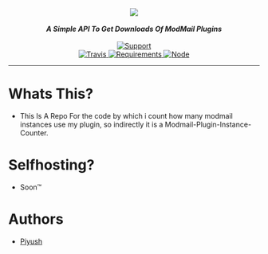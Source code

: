 <div align="center">
    <img src="https://i.vgy.me/XJTqqm.png" align="center">
    <br>
    <br>
    <strong><i>A Simple API To Get Downloads Of ModMail Plugins</i></strong>
    <br>
    <br>
    <a href="https://discord.gg/hWbb4Ee">
        <img src="https://img.shields.io/discord/543812119397924886.svg?style=for-the-badge&colorB=7289DA" alt="Support">
    </a>
    <br>
    <a href="https://travis-ci.com/officialpiyush/instance-counter">
        <img src="https://img.shields.io/travis/com/officialpiyush/instance-counter.svg?style=for-the-badge" alt="Travis">
    </a>
    <a href="https://github.com/officialpiyush/instance-counter">
    <img src="https://img.shields.io/requires/github/officialpiyush/instance-counter.svg?style=for-the-badge" alt="Requirements">
    </a>
    <a href="https://nodejs.org">
    <img src="https://img.shields.io/badge/node-10-brightgreen.svg?style=for-the-badge" alt="Node">
    </a>
</div>

---

# Whats This?

* This Is A Repo For the code by which i count how many modmail instances use my plugin, so indirectly it is a Modmail-Plugin-Instance-Counter.

# Selfhosting?

* Soon™

# Authors

* [Piyush](https://github.com/officialpiyush)
